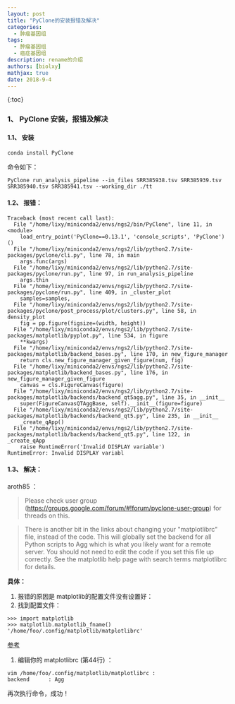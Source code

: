 ```yaml
---
layout: post
title: "PyClone的安装报错及解决"
categories: 
  - 肿瘤基因组
tags:
  - 肿瘤基因组
  - 癌症基因组
description: rename的介绍
authors: [biolxy]
mathjax: true
date: 2018-9-4
---
```


{:toc}





### 1、 PyClone 安装，报错及解决

#### 1.1、 安装

``` shell
conda install PyClone
```

命令如下：

```shell
PyClone run_analysis_pipeline --in_files SRR385938.tsv SRR385939.tsv SRR385940.tsv SRR385941.tsv --working_dir ./tt
```

#### 1.2、 报错：

```shell
Traceback (most recent call last):
  File "/home/lixy/miniconda2/envs/ngs2/bin/PyClone", line 11, in <module>
    load_entry_point('PyClone==0.13.1', 'console_scripts', 'PyClone')()
  File "/home/lixy/miniconda2/envs/ngs2/lib/python2.7/site-packages/pyclone/cli.py", line 78, in main
    args.func(args)
  File "/home/lixy/miniconda2/envs/ngs2/lib/python2.7/site-packages/pyclone/run.py", line 97, in run_analysis_pipeline
    args.thin
  File "/home/lixy/miniconda2/envs/ngs2/lib/python2.7/site-packages/pyclone/run.py", line 409, in _cluster_plot
    samples=samples,
  File "/home/lixy/miniconda2/envs/ngs2/lib/python2.7/site-packages/pyclone/post_process/plot/clusters.py", line 58, in density_plot
    fig = pp.figure(figsize=(width, height))
  File "/home/lixy/miniconda2/envs/ngs2/lib/python2.7/site-packages/matplotlib/pyplot.py", line 534, in figure
    **kwargs)
  File "/home/lixy/miniconda2/envs/ngs2/lib/python2.7/site-packages/matplotlib/backend_bases.py", line 170, in new_figure_manager
    return cls.new_figure_manager_given_figure(num, fig)
  File "/home/lixy/miniconda2/envs/ngs2/lib/python2.7/site-packages/matplotlib/backend_bases.py", line 176, in new_figure_manager_given_figure
    canvas = cls.FigureCanvas(figure)
  File "/home/lixy/miniconda2/envs/ngs2/lib/python2.7/site-packages/matplotlib/backends/backend_qt5agg.py", line 35, in __init__
    super(FigureCanvasQTAggBase, self).__init__(figure=figure)
  File "/home/lixy/miniconda2/envs/ngs2/lib/python2.7/site-packages/matplotlib/backends/backend_qt5.py", line 235, in __init__
    _create_qApp()
  File "/home/lixy/miniconda2/envs/ngs2/lib/python2.7/site-packages/matplotlib/backends/backend_qt5.py", line 122, in _create_qApp
    raise RuntimeError('Invalid DISPLAY variable')
RuntimeError: Invalid DISPLAY variabl
```

#### 1.3、 解决：
aroth85 ：
> Please check user group (<https://groups.google.com/forum/#!forum/pyclone-user-group>) for threads on this.  

> There is another bit in the links about changing your "matplotlibrc" file, instead of the code. This will globally set the backend for all Python scripts to Agg which is what you likely want for a remote server. You should not need to edit the code if you set this file up correctly. See the matplotlib help page with search terms matplotlibrc for details.  



**具体：** 

1. 报错的原因是 matplotlib的配置文件没有设置好：
2. 找到配置文件：

```shell
>>> import matplotlib
>>> matplotlib.matplotlib_fname()
'/home/foo/.config/matplotlib/matplotlibrc'
```
[参考](https://matplotlib.org/1.3.1/users/customizing.html)
1. 编辑你的 matplotlibrc (第44行) ：

```shell
vim /home/foo/.config/matplotlib/matplotlibrc :
backend      : Agg
```

再次执行命令，成功！